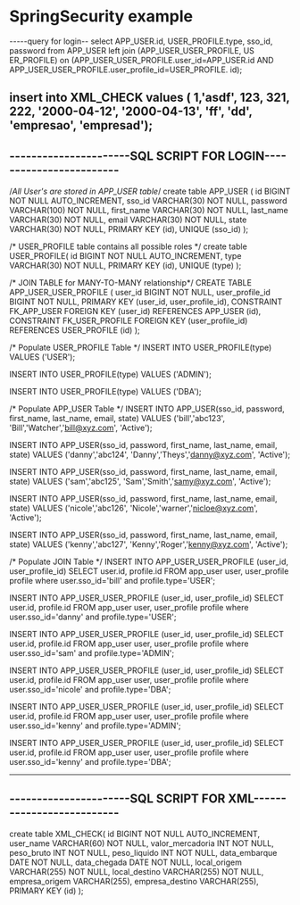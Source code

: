 # SpringSecurity example


-----query for login--
select APP_USER.id, USER_PROFILE.type, sso_id, password from APP_USER left join (APP_USER_USER_PROFILE, US
ER_PROFILE) on (APP_USER_USER_PROFILE.user_id=APP_USER.id AND APP_USER_USER_PROFILE.user_profile_id=USER_PROFILE.
id);

insert into XML_CHECK values ( 1,'asdf', 123, 321, 222, '2000-04-12', '2000-04-13', 'ff', 'dd', 'empresao', 'empresad');
------------------------------------------------------------------
----------------------SQL SCRIPT FOR LOGIN------------------------
------------------------------------------------------------------


/*All User's are stored in APP_USER table*/
create table APP_USER (
   id BIGINT NOT NULL AUTO_INCREMENT,
   sso_id VARCHAR(30) NOT NULL,
   password VARCHAR(100) NOT NULL,
   first_name VARCHAR(30) NOT NULL,
   last_name  VARCHAR(30) NOT NULL,
   email VARCHAR(30) NOT NULL,
   state VARCHAR(30) NOT NULL,
   PRIMARY KEY (id),
   UNIQUE (sso_id)
);

/* USER_PROFILE table contains all possible roles */
create table USER_PROFILE(
   id BIGINT NOT NULL AUTO_INCREMENT,
   type VARCHAR(30) NOT NULL,
   PRIMARY KEY (id),
   UNIQUE (type)
);

/* JOIN TABLE for MANY-TO-MANY relationship*/
CREATE TABLE APP_USER_USER_PROFILE (
    user_id BIGINT NOT NULL,
    user_profile_id BIGINT NOT NULL,
    PRIMARY KEY (user_id, user_profile_id),
    CONSTRAINT FK_APP_USER FOREIGN KEY (user_id) REFERENCES APP_USER (id),
    CONSTRAINT FK_USER_PROFILE FOREIGN KEY (user_profile_id) REFERENCES USER_PROFILE (id)
);

/* Populate USER_PROFILE Table */
INSERT INTO USER_PROFILE(type)
VALUES ('USER');

INSERT INTO USER_PROFILE(type)
VALUES ('ADMIN');

INSERT INTO USER_PROFILE(type)
VALUES ('DBA');

/* Populate APP_USER Table */
INSERT INTO APP_USER(sso_id, password, first_name, last_name, email, state)
VALUES ('bill','abc123', 'Bill','Watcher','bill@xyz.com', 'Active');

INSERT INTO APP_USER(sso_id, password, first_name, last_name, email, state)
VALUES ('danny','abc124', 'Danny','Theys','danny@xyz.com', 'Active');

INSERT INTO APP_USER(sso_id, password, first_name, last_name, email, state)
VALUES ('sam','abc125', 'Sam','Smith','samy@xyz.com', 'Active');

INSERT INTO APP_USER(sso_id, password, first_name, last_name, email, state)
VALUES ('nicole','abc126', 'Nicole','warner','nicloe@xyz.com', 'Active');

INSERT INTO APP_USER(sso_id, password, first_name, last_name, email, state)
VALUES ('kenny','abc127', 'Kenny','Roger','kenny@xyz.com', 'Active');

/* Populate JOIN Table */
INSERT INTO APP_USER_USER_PROFILE (user_id, user_profile_id)
  SELECT user.id, profile.id FROM app_user user, user_profile profile
  where user.sso_id='bill' and profile.type='USER';

INSERT INTO APP_USER_USER_PROFILE (user_id, user_profile_id)
  SELECT user.id, profile.id FROM app_user user, user_profile profile
  where user.sso_id='danny' and profile.type='USER';

INSERT INTO APP_USER_USER_PROFILE (user_id, user_profile_id)
  SELECT user.id, profile.id FROM app_user user, user_profile profile
  where user.sso_id='sam' and profile.type='ADMIN';

INSERT INTO APP_USER_USER_PROFILE (user_id, user_profile_id)
  SELECT user.id, profile.id FROM app_user user, user_profile profile
  where user.sso_id='nicole' and profile.type='DBA';

INSERT INTO APP_USER_USER_PROFILE (user_id, user_profile_id)
  SELECT user.id, profile.id FROM app_user user, user_profile profile
  where user.sso_id='kenny' and profile.type='ADMIN';

INSERT INTO APP_USER_USER_PROFILE (user_id, user_profile_id)
  SELECT user.id, profile.id FROM app_user user, user_profile profile
  where user.sso_id='kenny' and profile.type='DBA';



------------------------------------------------------------------
----------------------SQL SCRIPT FOR XML--------------------------
------------------------------------------------------------------

create table XML_CHECK(
    id BIGINT NOT NULL AUTO_INCREMENT,
    user_name VARCHAR(60) NOT NULL,
    valor_mercadoria INT NOT NULL,
    peso_bruto INT NOT NULL,
    peso_liquido INT NOT NULL,
    data_embarque DATE NOT NULL,
    data_chegada DATE NOT NULL,
    local_origem VARCHAR(255) NOT NULL,
    local_destino VARCHAR(255) NOT NULL,
    empresa_origem VARCHAR(255),
    empresa_destino VARCHAR(255),
    PRIMARY KEY (id)
    );
